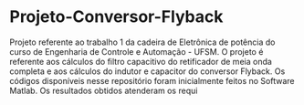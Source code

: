 # Projeto-Conversor-Flyback

Projeto referente ao trabalho 1 da cadeira de Eletrônica de potência do curso de Engenharia de Controle e Automação - UFSM. O projeto é referente aos cálculos do filtro capacitivo do retificador de meia onda completa e aos cálculos do indutor e capacitor do conversor Flyback. Os códigos disponíveis nesse repositório foram inicialmente feitos no Software Matlab. Os resultados obtidos atenderam os requi
